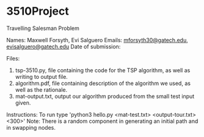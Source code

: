 # 3510Project
Travelling Salesman Problem

Names: Maxwell Forsyth, Evi Salguero
Emails: mforsyth30@gatech.edu, evisalguero@gatech.edu
Date of submission:

Files:
1. tsp-3510.py, file containing the code for the TSP algorithm, as well as writing to output file. 
2. algorithm.pdf, file containing description of the algorithm we used, as well as the rationale.
3. mat-output.txt, output our algorithm produced from the small test input given.

Instructions: To run type 'python3 hello.py <mat-test.txt> <output-tour.txt> <300>'
Note: There is a random component in generating an initial path and in swapping nodes. 
